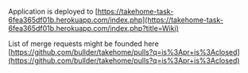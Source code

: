 Application is deployed to [https://takehome-task-6fea365df01b.herokuapp.com/index.php](https://takehome-task-6fea365df01b.herokuapp.com/index.php?title=Wiki)

List of merge requests might be founded here [https://github.com/bullder/takehome/pulls?q=is%3Apr+is%3Aclosed](https://github.com/bullder/takehome/pulls?q=is%3Apr+is%3Aclosed)
